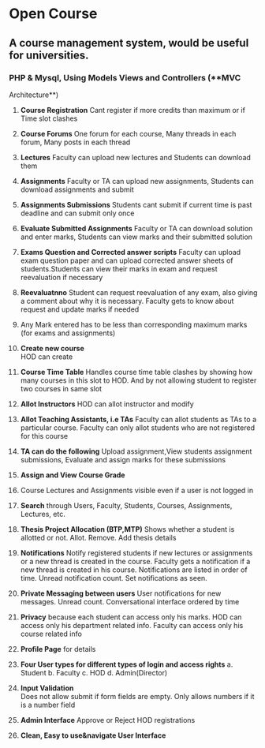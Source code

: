 # Open Course
## A course management system, would be useful for universities.
### PHP & Mysql, Using Models Views and Controllers (**MVC 
Architecture**)


1. **Course Registration**
Cant register if more credits than maximum or if Time slot clashes

2. **Course Forums** 
One forum for each course, Many threads in each forum, Many posts in each thread 

3. **Lectures**
Faculty can upload new lectures and Students can download them 

4. **Assignments**
Faculty or TA can upload new assignments, Students can download assignments and submit 

5. **Assignments Submissions** 
Students cant submit if current time is past deadline and can submit only once

6. **Evaluate Submitted Assignments**
Faculty or TA can download solution and enter marks, Students can view marks and their submitted solution 

7. **Exams Question and Corrected answer scripts**
Faculty can upload exam question paper and can upload corrected answer sheets of students.Students can view their marks in exam and request reevaluation if necessary 
8. **Re­evaluatnno**
Student can request reevaluation of any exam, also giving a comment about why it is necessary. Faculty gets to know about request and update marks if needed 

9. Any Mark entered has to be less than corresponding maximum marks (for exams and 
assignments) 

10. **Create new course**  
HOD can create 

11. **Course Time Table**
Handles course time table clashes by showing how many courses in this slot to HOD. And by not allowing student to register two courses in same slot 

12. **Allot Instructors**
HOD can allot instructor and modify 

13. **Allot Teaching Assistants, i.e TAs** 
Faculty can allot students as TAs to a particular course. Faculty can only allot students who are not registered for this course 

14. **TA can do the following**
Upload assignment,View students assignment submissions, Evaluate and assign marks for these submissions 
15. **Assign and View Course Grade**
16. Course Lectures and Assignments visible even if a user is not logged in 
17. **Search**
through Users, Faculty, Students, Courses, Assignments, Lectures, etc. 
18. **Thesis Project Allocation (BTP,MTP)**
Shows whether a student is allotted or not. Allot. Remove. Add thesis details 

19. **Notifications**
Notify registered students if new lectures or assignments or a new thread is created in the course. Faculty gets a notification if a new thread is created in his course. Notifications are listed in order of time. Unread notification count. Set notifications as seen.

20. **Private Messaging between users**
User notifications for new messages. Unread count. Conversational interface ordered by time 
21. **Privacy**
because each student can access only his marks. HOD can access only his department related info. Faculty can access only his course related info 

22. **Profile Page** for details
23. **Four User types for different types of login and access rights**
a. Student b. Faculty c. HOD d. Admin(Director)

24. **Input Validation**  
Does not allow submit if form fields are empty. Only allows numbers if it is a number field 

25. **Admin Interface**
Approve or Reject HOD registrations
 

26. **Clean, Easy to use&navigate User Interface** 
